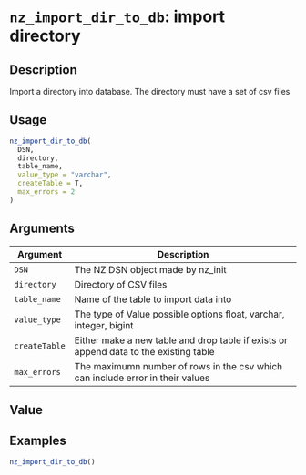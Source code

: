 # `nz_import_dir_to_db`: import directory

## Description


 Import a directory into database. The directory must have a set of csv files


## Usage

```r
nz_import_dir_to_db(
  DSN,
  directory,
  table_name,
  value_type = "varchar",
  createTable = T,
  max_errors = 2
)
```


## Arguments

Argument      |Description
------------- |----------------
```DSN```     |     The NZ DSN object made by nz_init
```directory```     |     Directory of CSV files
```table_name```     |     Name of the table to import data into
```value_type```     |     The type of Value possible options float, varchar, integer, bigint
```createTable```     |     Either make a new table and drop table if exists or append data to the existing table
```max_errors```     |     The maximumn number of rows in the csv which can include error in their values

## Value


 


## Examples

```r
nz_import_dir_to_db()
```   